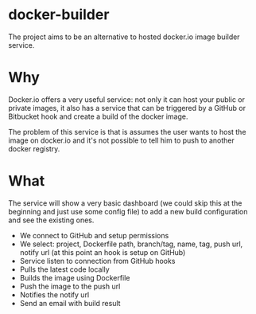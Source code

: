 docker-builder
==============

The project aims to be an alternative to hosted docker.io image builder service.

Why
===

Docker.io offers a very useful service: not only it can host your public or private images, it also has a service that can be triggered by a GitHub or Bitbucket hook and create a build of the docker image.

The problem of this service is that is assumes the user wants to host the image on docker.io and it's not possible to tell him to push to another docker registry.

What
====

The service will show a very basic dashboard (we could skip this at the beginning and just use some config file) to add a new build configuration and see the existing ones.

 * We connect to GitHub and setup permissions
 * We select: project, Dockerfile path, branch/tag, name, tag, push url, notify url (at this point an hook is setup on GitHub)
 * Service listen to connection from GitHub hooks
 * Pulls the latest code locally
 * Builds the image using Dockerfile
 * Push the image to the push url
 * Notifies the notify url
 * Send an email with build result

